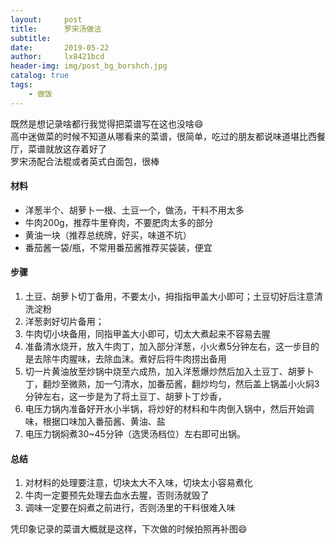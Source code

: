 ```yaml
---
layout:     post
title:      罗宋汤做法
subtitle:   
date:       2019-05-22
author:     lx8421bcd
header-img: img/post_bg_borshch.jpg
catalog: true
tags:
    - 做饭
---
```


既然是想记录啥都行我觉得把菜谱写在这也没啥😄  
高中迷做菜的时候不知道从哪看来的菜谱，很简单，吃过的朋友都说味道堪比西餐厅，菜谱就放这存着好了  
罗宋汤配合法棍或者英式白面包，很棒  

#### 材料
* 洋葱半个、胡萝卜一根、土豆一个，做汤，干料不用太多  
* 牛肉200g，推荐牛里脊肉，不要肥肉太多的部分  
* 黄油一块（推荐总统牌，好买，味道不坑）
* 番茄酱一袋/瓶，不常用番茄酱推荐买袋装，便宜

#### 步骤
1. 土豆、胡萝卜切丁备用，不要太小，拇指指甲盖大小即可；土豆切好后注意清洗淀粉
2. 洋葱剥好切片备用；
3. 牛肉切小块备用，同指甲盖大小即可，切太大煮起来不容易去腥
4. 准备清水烧开，放入牛肉丁，加入部分洋葱，小火煮5分钟左右，这一步目的是去除牛肉腥味，去除血沫。煮好后将牛肉捞出备用
5. 切一片黄油放至炒锅中烧至六成热，加入洋葱爆炒然后加入土豆丁、胡萝卜丁，翻炒至微熟，加一勺清水，加番茄酱，翻炒均匀，然后盖上锅盖小火焖3分钟左右，这一步是为了将土豆丁、胡萝卜丁炒香，
6. 电压力锅内准备好开水小半锅，将炒好的材料和牛肉倒入锅中，然后开始调味，根据口味加入番茄酱、黄油、盐
7. 电压力锅焖煮30~45分钟（选煲汤档位）左右即可出锅。

#### 总结
1. 对材料的处理要注意，切块太大不入味，切块太小容易煮化
2. 牛肉一定要预先处理去血水去腥，否则汤就毁了
3. 调味一定要在焖煮之前进行，否则汤里的干料很难入味


凭印象记录的菜谱大概就是这样，下次做的时候拍照再补图😄
